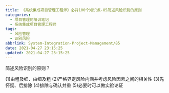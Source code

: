 ```yaml
---
title: 《系统集成项目管理工程师》必背100个知识点-85简述风险识别的原则
categories:
  - 项目管理的培训笔记
  - 系统集成项目管理工程师
tags:
  - 风险管理
  - 识别风险
abbrlink: System-Integration-Project-Management/85
date: 2021-04-27 23:15:25
updated: 2021-04-27 23:15:25
---
```


简述风险识别的原则？

(1)由粗及细、由细及粗
(2)严格界定风险内涵并考虑风险因素之间的相关性
(3)先怀疑、后排除
(4)排除与确认并重
(5)必要时可以做实验论证
